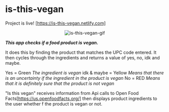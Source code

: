 # is-this-vegan

Project is live! 
[https://is-this-vegan.netlify.com]

<p align="center" width="800" height="600"><img src="https://user-images.githubusercontent.com/77818241/200143584-1470771b-91c4-4aa3-a686-e77cdf97e615.gif" alt="is-this-vegan-gif"/></p> 

***This app checks if a food product is vegan.***

It does this by finding the product that matches the UPC code entered. It then cycles through the ingredients and returns a value of yes, no, idk and maybe.

Yes = Green *The ingredient is vegan*
idk & maybe = Yellow *Means that there is an uncertainty if the ingredient in the product is vegan*
No = RED *Means that it is definitely sure that the product is not vegan*

"Is this vegan" receives information from Api calls to Open Food Facts[https://us.openfoodfacts.org/] then displays product ingredients to the user whether f the product is vegan or not. 
